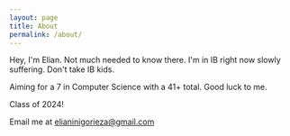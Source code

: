 ```yaml
---
layout: page
title: About
permalink: /about/
---
```


Hey, I'm Elian. Not much needed to know there. I'm in IB right now slowly suffering. Don't take IB kids.

Aiming for a 7 in Computer Science with a 41+ total. Good luck to me.

Class of 2024!

Email me at elianinigorieza@gmail.com
